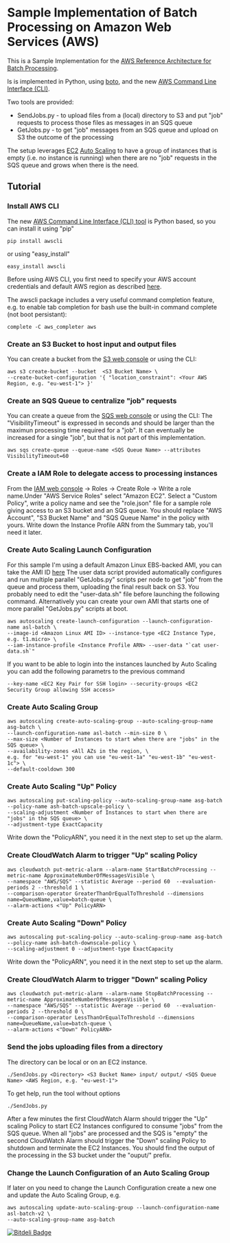 # Sample Implementation of Batch Processing on Amazon Web Services (AWS)

This is a Sample Implementation for the [AWS Reference Architecture for Batch Processing](http://aws.amazon.com/architecture/).

Is is implemented in Python, using [boto](http://aws.amazon.com/sdkforpython/), and the new [AWS Command Line Interface (CLI)](http://aws.amazon.com/cli/).

Two tools are provided:
* SendJobs.py - to upload files from a (local) directory to S3 and put "job" requests to process those files as messages in an SQS queue
* GetJobs.py - to get "job" messages from an SQS queue and upload on S3 the outcome of the processing

The setup leverages [EC2](http://aws.amazon.com/ec2/) [Auto Scaling](http://aws.amazon.com/autoscaling/) to have a group of instances that is empty (i.e. no instance is running) when there are no "job" requests in the SQS queue and grows when there is the need.

## Tutorial

### Install AWS CLI

The new [AWS Command Line Interface (CLI) tool](http://aws.amazon.com/cli/)
is Python based, so you can install it using "pip"

    pip install awscli

or using "easy_install"

    easy_install awscli

Before using AWS CLI, you first need to specify your AWS account credentials and default AWS region as described
[here](http://docs.aws.amazon.com/cli/latest/userguide/cli-chap-getting-started.html).

The awscli package includes a very useful command completion feature,
e.g. to enable tab completion for bash use the built-in command complete (not boot persistant):

    complete -C aws_completer aws

### Create an S3 Bucket to host input and output files

You can create a bucket from the [S3 web console](http://console.aws.amazon.com/s3/) or using the CLI:

    aws s3 create-bucket --bucket  <S3 Bucket Name> \
    --create-bucket-configuration '{ "location_constraint": <Your AWS Region, e.g. "eu-west-1"> }'

### Create an SQS Queue to centralize "job" requests

You can create a queue from the [SQS web console](http://console.aws.amazon.com/sqs/) or using the CLI:
The "VisibilityTimeout" is expressed in seconds and should be larger than the maximun processing time required for a "job".
It can eventually be increased for a single "job", but that is not part of this implementation.

    aws sqs create-queue --queue-name <SQS Queue Name> --attributes VisibilityTimeout=60

### Create a IAM Role to delegate access to processing instances

From the [IAM web console](http://console.aws.amazon.com/iam/) -> Roles -> Create Role -> 
Write a role name.Under "AWS Service Roles" select "Amazon EC2".
Select a "Custom Policy", write a policy name and see the "role.json" file
for a sample role giving access to an S3 bucket and an SQS queue.
You should replace "AWS Account", "S3 Bucket Name" and "SQS Queue Name" in the policy with yours.
Write down the Instance Profile ARN from the Summary tab, you'll need it later.

### Create Auto Scaling Launch Configuration

For this sample I'm using a default Amazon Linux EBS-backed AMI, you can take the AMI ID [here](http://aws.amazon.com/amazon-linux-ami)
The user data script provided automatically configures and run multiple parallel "GetJobs.py" scripts per node to get "job" from the queue and process them, uploading the final result back on S3. You probably need to edit the "user-data.sh" file before launching the following command.
Alternatively you can create your own AMI that starts one of more parallel "GetJobs.py" scripts at boot.

    aws autoscaling create-launch-configuration --launch-configuration-name asl-batch \
    --image-id <Amazon Linux AMI ID> --instance-type <EC2 Instance Type, e.g. t1.micro> \
    --iam-instance-profile <Instance Profile ARN> --user-data "`cat user-data.sh`"

If you want to be able to login into the instances launched by Auto Scaling you can add the following parametrs to the previous command

    --key-name <EC2 Key Pair for SSH login> --security-groups <EC2 Security Group allowing SSH access>

### Create Auto Scaling Group

    aws autoscaling create-auto-scaling-group --auto-scaling-group-name asg-batch \
    --launch-configuration-name asl-batch --min-size 0 \
    --max-size <Number of Instances to start when there are "jobs" in the SQS queue> \
    --availability-zones <All AZs in the region, \
    e.g. for "eu-west-1" you can use "eu-west-1a" "eu-west-1b" "eu-west-1c"> \
    --default-cooldown 300

### Create Auto Scaling "Up" Policy

    aws autoscaling put-scaling-policy --auto-scaling-group-name asg-batch --policy-name ash-batch-upscale-policy \
    --scaling-adjustment <Number of Instances to start when there are "jobs" in the SQS queue> \
    --adjustment-type ExactCapacity

Write down the "PolicyARN", you need it in the next step to set up the alarm.

### Create CloudWatch Alarm to trigger "Up" scaling Policy

    aws cloudwatch put-metric-alarm --alarm-name StartBatchProcessing --metric-name ApproximateNumberOfMessagesVisible \
    --namespace "AWS/SQS" --statistic Average --period 60  --evaluation-periods 2 --threshold 1 \
    --comparison-operator GreaterThanOrEqualToThreshold --dimensions name=QueueName,value=batch-queue \
    --alarm-actions <"Up" PolicyARN>

### Create Auto Scaling "Down" Policy

    aws autoscaling put-scaling-policy --auto-scaling-group-name asg-batch --policy-name ash-batch-downscale-policy \
    --scaling-adjustment 0 --adjustment-type ExactCapacity

Write down the "PolicyARN", you need it in the next step to set up the alarm.

### Create CloudWatch Alarm to trigger "Down" scaling Policy

    aws cloudwatch put-metric-alarm --alarm-name StopBatchProcessing --metric-name ApproximateNumberOfMessagesVisible \
    --namespace "AWS/SQS" --statistic Average --period 60  --evaluation-periods 2 --threshold 0 \
    --comparison-operator LessThanOrEqualToThreshold --dimensions name=QueueName,value=batch-queue \
    --alarm-actions <"Down" PolicyARN>

### Send the jobs uploading files from a directory

The directory can be local or on an EC2 instance.

    ./SendJobs.py <Directory> <S3 Bucket Name> input/ output/ <SQS Queue Name> <AWS Region, e.g. "eu-west-1">

To get help, run the tool without options

    ./SendJobs.py

After a few minutes the first CloudWatch Alarm should trigger the "Up" scaling Policy
to start EC2 Instances configured to consume "jobs" from the SQS queue.
When all "jobs" are processed and the SQS is "empty" the second CloudWatch Alarm should trigger
the "Down" scaling Policy to shutdown and terminate the EC2 Instances.
You should find the output of the processing in the S3 bucket under the "ouput/" prefix.

### Change the Launch Configuration of an Auto Scaling Group

If later on you need to change the Launch Configuration create a new one and update the Auto Scaling Group, e.g.

    aws autoscaling update-auto-scaling-group --launch-configuration-name asl-batch-v2 \
    --auto-scaling-group-name asg-batch


[![Bitdeli Badge](https://d2weczhvl823v0.cloudfront.net/danilop/samplebatchprocessing/trend.png)](https://bitdeli.com/free "Bitdeli Badge")

